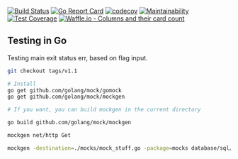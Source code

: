 [![Build Status](https://travis-ci.org/mchirico/go_test.svg?branch=master)](https://travis-ci.org/mchirico/go_test)
[![Go Report Card](https://goreportcard.com/badge/github.com/mchirico/go_test)](https://goreportcard.com/report/github.com/mchirico/go_test)
[![codecov](https://codecov.io/gh/mchirico/go_test/branch/master/graph/badge.svg)](https://codecov.io/gh/mchirico/go_test)
[![Maintainability](https://api.codeclimate.com/v1/badges/437d440d9cf5fbe592a6/maintainability)](https://codeclimate.com/github/mchirico/go_test/maintainability)
[![Test Coverage](https://api.codeclimate.com/v1/badges/437d440d9cf5fbe592a6/test_coverage)](https://codeclimate.com/github/mchirico/go_test/test_coverage)
[![Waffle.io - Columns and their card count](https://badge.waffle.io/mchirico/go_test.svg?columns=all)](https://waffle.io/mchirico/go_test)

## Testing in Go

Testing main exit status err, based
on flag input.


```bash
git checkout tags/v1.1

```

```bash
# Install
go get github.com/golang/mock/gomock
go get github.com/golang/mock/mockgen

# If you want, you can build mockgen in the current directory

go build github.com/golang/mock/mockgen
```


```bash
mockgen net/http Get

```






```bash
mockgen -destination=./mocks/mock_stuff.go -package=mocks database/sql/driver Conn,Driver

```